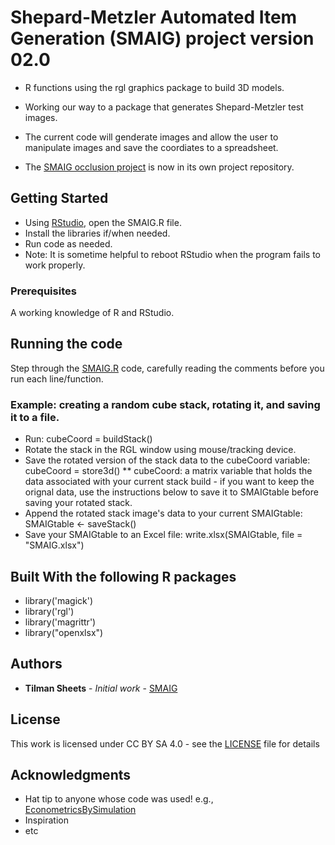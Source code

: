 # Shepard-Metzler Automated Item Generation (SMAIG) project version 02.0
* R functions using the rgl graphics package to build 3D models. 

* Working our way to a package that generates Shepard-Metzler test images.

* The current code will genderate images and allow the user to manipulate images and save the coordiates to a spreadsheet.
* The [SMAIG occlusion project](https://github.com/katyem/SMAIG_occlusion) is now in its own project repository.

## Getting Started

* Using [RStudio](https://rstudio.com/), open the SMAIG.R file.
* Install the libraries if/when needed.
* Run code as needed.
* Note: It is sometime helpful to reboot RStudio when the program fails to work properly.

### Prerequisites

A working knowledge of R and RStudio.

## Running the code

Step through the [SMAIG.R](https://github.com/katyem/smaig) code, carefully reading the comments before you run each line/function.

### Example: creating a random cube stack, rotating it, and saving it to a file.
* Run: cubeCoord = buildStack() 
* Rotate the stack in the RGL window using mouse/tracking device.
* Save the rotated version of the stack data to the cubeCoord variable: cubeCoord = store3d()
** cubeCoord: a matrix variable that holds the data associated with your current stack build - if you want to keep the orignal data, use the instructions below to save it to SMAIGtable before saving your rotated stack.
* Append the rotated stack image's data to your current SMAIGtable: SMAIGtable <- saveStack() 
* Save your SMAIGtable to an Excel file: write.xlsx(SMAIGtable, file = "SMAIG.xlsx")


## Built With the following R packages

* library('magick')
* library('rgl') 
* library('magrittr')
* library("openxlsx")


## Authors

* **Tilman Sheets** - *Initial work* - [SMAIG](https://katyem.netlify.app/project/smaig/)


## License

This work is licensed under CC BY SA 4.0 - see the [LICENSE](https://creativecommons.org/licenses/by-sa/4.0/) file for details

## Acknowledgments

* Hat tip to anyone whose code was used! e.g., [EconometricsBySimulation](https://gist.github.com/EconometricsBySimulation/5c00a9e91abebd889fb7)
* Inspiration
* etc
